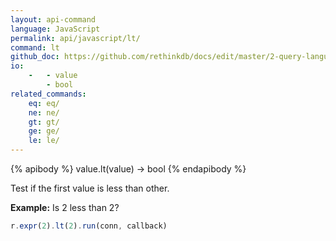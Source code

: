 ```yaml
---
layout: api-command 
language: JavaScript
permalink: api/javascript/lt/
command: lt 
github_doc: https://github.com/rethinkdb/docs/edit/master/2-query-language/api/javascript/math-and-logic/lt.md
io:
    -   - value
        - bool
related_commands:
    eq: eq/
    ne: ne/
    gt: gt/
    ge: ge/
    le: le/
---
```


{% apibody %}
value.lt(value) → bool
{% endapibody %}

Test if the first value is less than other.

__Example:__ Is 2 less than 2?

```js
r.expr(2).lt(2).run(conn, callback)
```
